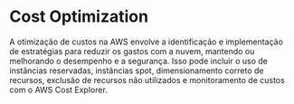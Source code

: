 # Cost Optimization

A otimização de custos na AWS envolve a identificação e implementação de estratégias para reduzir os gastos com a nuvem, mantendo ou melhorando o desempenho e a segurança. Isso pode incluir o uso de instâncias reservadas, instâncias spot, dimensionamento correto de recursos, exclusão de recursos não utilizados e monitoramento de custos com o AWS Cost Explorer.